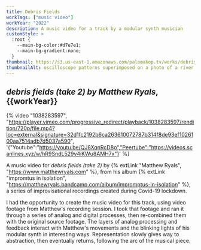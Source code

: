```yaml
---
title: Debris Fields
workTags: ["music video"]
workYear: "2022"
description: A music video for a track by a modular synth musician
customStyle: >
  :root {
    --main-bg-color:#d7e7e1;
    --main-bg-gradient:none;
  }
thumbnail: https://s3.us-east-1.amazonaws.com/palomakop.tv/works/debris-fields/debris_fields.jpg
thumbnailAlt: oscilloscope patterns superimposed on a photo of a river
---
```


## *debris fields (take 2) by Matthew Ryals*, {{workYear}}

{% video "1038283597", "https://player.vimeo.com/progressive_redirect/playback/1038283597/rendition/720p/file.mp4?loc=external&signature=32d1fc2192b6ca263610072787b314f8de93ef1026100aa7514adb7d5037a590", '{"Youtube":"https://youtu.be/QJ8XqnRcD8o","Peertube":"https://videos.scanlines.xyz/w/hR9SndL529y4iKWu8AMH7x"}' %}

A music video for *debris fields (take 2)* by {% extLink "Matthew Ryals", "https://www.matthewryals.com" %}, from his album {% extLink "impromtus in isolation", "https://matthewryals.bandcamp.com/album/impromptus-in-isolation" %}, a series of improvisational recordings created during Covid-19 lockdown.

I had the opportunity to create the music video for this track, using video footage from Matthew's recording session. I took that footage and ran it through a series of analog and digital processes, then re-combined them with the original source footage. The layers of analog processing and feedback interact with Matthew's movements and the blinking lights of his modular synth in interesting ways. Representation slowly gives way to abstraction, then eventually returns, following the arc of the musical piece.

